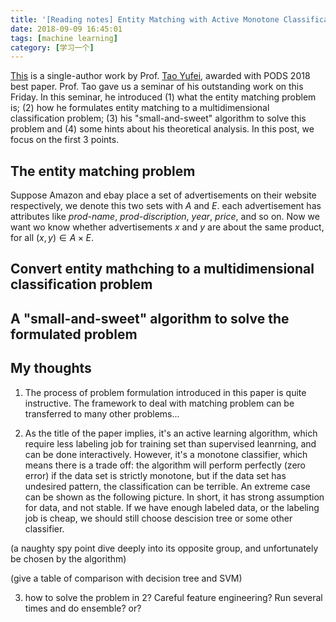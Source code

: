 ```yaml
---
title: '[Reading notes] Entity Matching with Active Monotone Classification'
date: 2018-09-09 16:45:01
tags: [machine learning]
category: [学习一个]
---
```


[This](https://dl.acm.org/citation.cfm?id=3196984) is a single-author work by Prof. [Tao Yufei](http://www.cse.cuhk.edu.hk/~taoyf/), awarded with PODS 2018 best paper. Prof. Tao gave us a seminar of his outstanding work on this Friday. In this seminar, he introduced (1) what the entity matching problem is; (2) how he formulates entity matching to a multidimensional classification problem; (3) his "small-and-sweet" algorithm to solve this problem and (4) some hints about his theoretical analysis. In this post, we focus on the first 3 points.
<!--more-->

## The entity matching problem
Suppose Amazon and ebay place a set of advertisements on their website respectively, we denote this two sets with $A$ and $E$. each advertisement has attributes like *prod-name*, *prod-discription*, *year*, *price*, and so on. Now we want wo know whether advertisements $x$ and $y$ are about the same product, for all $(x, y) \in  A \times E$.

## Convert entity mathching to a multidimensional classification problem

## A "small-and-sweet" algorithm to solve the formulated problem


## My thoughts
1. The process of problem formulation introduced in this paper is quite instructive. The framework to deal with matching problem can be transferred to many other problems...

2. As the title of the paper implies, it's an active learning algorithm, which require less labeling job for training set than supervised leanrning, and can be done interactively. However, it's a monotone classifier, which means there is a trade off: the algorithm will perform perfectly (zero error) if the data set is strictly monotone, but if the data set has undesired pattern, the classification can be terrible. An extreme case can be shown as the following picture. In short, it has strong assumption for data, and not stable. If we have enough labeled data, or the labeling job is cheap, we should still choose descision tree or some other classifier.

(a naughty spy point dive deeply into its opposite group, and unfortunately be chosen by the algorithm)

(give a table of comparison with decision tree and SVM)

3. how to solve the problem in 2? Careful feature engineering? Run several times and do ensemble? or?